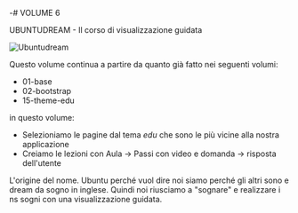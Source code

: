 -# VOLUME 6

UBUNTUDREAM - Il corso di visualizzazione guidata


![Ubuntudream](images/07-elisinfo/00-section/01_01-elisinfo_cover.png)


Questo volume continua a partire da quanto già fatto nei seguenti volumi:

- 01-base
- 02-bootstrap
- 15-theme-edu


in questo volume: 

- Selezioniamo le pagine dal tema *edu* che sono le più vicine alla nostra applicazione
- Creiamo le lezioni con Aula -> Passi con video e domanda -> risposta dell'utente

L'origine del nome.
Ubuntu perché vuol dire noi siamo perché gli altri sono e dream da sogno in inglese. 
Quindi noi riusciamo a "sognare" e realizzare i ns sogni con una visualizzazione guidata.
